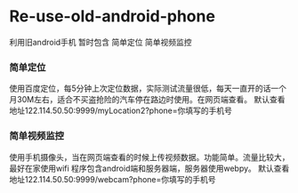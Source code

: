 # Re-use-old-android-phone
利用旧android手机
暂时包含 简单定位 简单视频监控
### 简单定位
使用百度定位，每5分钟上次定位数据，实际测试流量很低，每天一直开的话一个月30M左右，适合不买盗抢险的汽车停在路边时使用。在网页端查看。
默认查看地址122.114.50.50:9999/myLocation2?phone=你填写的手机号
### 简单视频监控
使用手机摄像头，当在网页端查看的时候上传视频数据。功能简单。流量比较大，最好在家使用wifi
程序包含android端和服务器端，服务器使用webpy。
默认查看地址122.114.50.50:9999/webcam?phone=你填写的手机号
